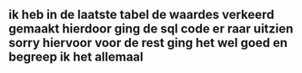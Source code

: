 ## ik heb in de laatste tabel de waardes verkeerd gemaakt hierdoor ging de sql code er raar uitzien sorry hiervoor voor de rest ging het wel goed en begreep ik het allemaal